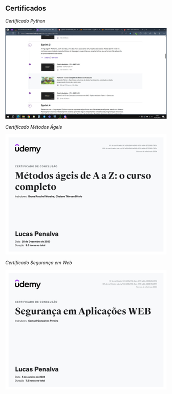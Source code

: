 
<!--## Aprendizados

# Exercícios


1. ...
[Resposta Ex1.](exercicios/ex1.txt)


2. ...
[Resposta Ex2.](exercicios/ex2.txt)



# Evidências


Ao executar o código do exercício ... observei que ... conforme podemos ver na imagem a seguir:


![Evidencia 1](evidencias/sample.webp)

-->

## Certificados

_Certificado Python_

![Curso Python](certificados/python.jpg)

_Certificado Métodos Ágeis_

![Curso MA](certificados/m-agil.jpg)

_Certificado Segurança em Web_

![Curso Segurança](certificados/seguranca-web.jpg)